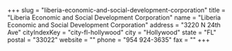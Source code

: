 +++
slug = "liberia-economic-and-social-development-corporation"
title = "Liberia Economic and Social Development Corporation"
name = "Liberia Economic and Social Development Corporation"
address = "3220 N 24th Ave"
cityIndexKey = "city-fl-hollywood"
city = "Hollywood"
state = "FL"
postal = "33022"
website = ""
phone = "954 924-3635"
fax = ""
+++
